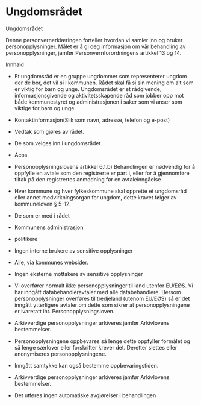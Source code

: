 # Ungdomsrådet

Ungdomsrådet

  

Denne personvernerklæringen forteller hvordan vi samler inn og bruker personopplysninger. Målet er å gi deg informasjon om vår behandling av personopplysninger, jamfør Personvernforordningens artikkel 13 og 14.

  

Innhald

*   Et ungdomsråd er en gruppe ungdommer som representerer ungdom der de bor, det vil si i kommunen. Rådet skal få si sin mening om alt som er viktig for barn og unge. Ungdomsrådet er et rådgivende, informasjonsgivende og aktivitetsskapende råd som jobber opp mot både kommunestyret og administrasjonen i saker som vi anser som viktige for barn og unge.  
    
*   Kontaktinformasjon(Slik som navn, adresse, telefon og e-post)  
    
*   Vedtak som gjøres av rådet.  
    
*   De som velges inn i ungdomsrådet  
    
*   Acos  
    
*   Personopplysningslovens artikkel 6.1.b) Behandlingen er nødvendig for å oppfylle en avtale som den registrerte er part i, eller for å gjennomføre tiltak på den registrertes anmodning før en avtaleinngåelse  
    
*   Hver kommune og hver fylkeskommune skal opprette et ungdomsråd eller annet medvirkningsorgan for ungdom, dette kravet følger av kommuneloven § 5-12.  
    
*   De som er med i rådet  
    
*   Kommunens administrasjon  
    
*   politikere  
    
*   Ingen interne brukere av sensitive opplysninger  
    
*   Alle, via kommunes websider.  
    
*   Ingen eksterne mottakere av sensitive opplysninger  
    
*   Vi overfører normalt ikke personopplysninger til land utenfor EU/EØS. Vi har inngått databehandleravtaler med alle databehandlere. Dersom personopplysninger overføres til tredjeland (utenom EU/EØS) så er det inngått ytterligere avtaler om dette som sikrer at personopplysningene er ivaretatt iht. Personopplysningsloven.  
    
*   Arkivverdige personopplysninger arkiveres jamfør Arkivlovens bestemmelser.  
    
*   Personopplysningene oppbevares så lenge dette oppfyller formålet og så lenge særlover eller forskrifter krever det. Deretter slettes eller anonymiseres personopplysningene.  
    
*   Inngått samtykke kan også bestemme oppbevaringstiden.  
    
*   Arkivverdige personopplysninger arkiveres jamfør Arkivlovens bestemmelser.  
    
*   Det utføres ingen automatiske avgjørelser i behandlingen